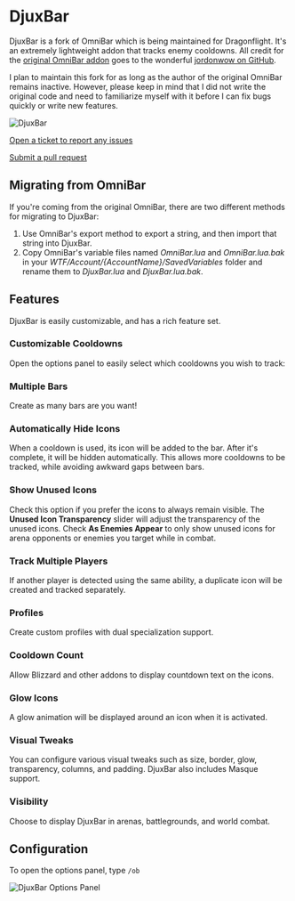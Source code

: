 # DjuxBar

DjuxBar is a fork of OmniBar which is being maintained for Dragonflight. It's an extremely lightweight addon that tracks enemy cooldowns. All credit for the [original OmniBar addon](https://github.com/jordonwow/omnibar) goes to the wonderful [jordonwow on GitHub](https://github.com/jordonwow).

I plan to maintain this fork for as long as the author of the original OmniBar remains inactive. However, please keep in mind that I did not write the original code and need to familiarize myself with it before I can fix bugs quickly or write new features.

![DjuxBar](https://i.imgur.com/p9DjSOh.png)

[Open a ticket to report any issues](https://github.com/nozzlegear/omnibar/issues)

[Submit a pull request](https://github.com/nozzlegear/omnibar/pulls)

## Migrating from OmniBar

If you're coming from the original OmniBar, there are two different methods for migrating to DjuxBar:

1. Use OmniBar's export method to export a string, and then import that string into DjuxBar.
2. Copy OmniBar's variable files named _OmniBar.lua_ and _OmniBar.lua.bak_ in your _WTF/Account/{AccountName}/SavedVariables_ folder and rename them to _DjuxBar.lua_ and _DjuxBar.lua.bak_.

## Features
DjuxBar is easily customizable, and has a rich feature set.

### Customizable Cooldowns
Open the options panel to easily select which cooldowns you wish to track:

### Multiple Bars
Create as many bars are you want!

### Automatically Hide Icons
When a cooldown is used, its icon will be added to the bar. After it's complete, it will be hidden automatically. This allows more cooldowns to be tracked, while avoiding awkward gaps between bars.

### Show Unused Icons
Check this option if you prefer the icons to always remain visible. The **Unused Icon Transparency** slider will adjust the transparency of the unused icons. Check **As Enemies Appear** to only show unused icons for arena opponents or enemies you target while in combat.

### Track Multiple Players
If another player is detected using the same ability, a duplicate icon will be created and tracked separately.

### Profiles
Create custom profiles with dual specialization support.

### Cooldown Count
Allow Blizzard and other addons to display countdown text on the icons.

### Glow Icons
A glow animation will be displayed around an icon when it is activated.

### Visual Tweaks
You can configure various visual tweaks such as size, border, glow, transparency, columns, and padding. DjuxBar also includes Masque support.

### Visibility
Choose to display DjuxBar in arenas, battlegrounds, and world combat.

## Configuration
To open the options panel, type `/ob`

![DjuxBar Options Panel](https://i.imgur.com/HTIe0h3.png)
